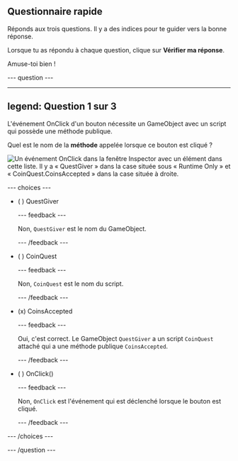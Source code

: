 ## Questionnaire rapide

Réponds aux trois questions. Il y a des indices pour te guider vers la bonne réponse.

Lorsque tu as répondu à chaque question, clique sur **Vérifier ma réponse**.

Amuse-toi bien !

--- question ---

---
legend: Question 1 sur 3
---

L'événement OnClick d'un bouton nécessite un GameObject avec un script qui possède une méthode publique.

Quel est le nom de la **méthode** appelée lorsque ce bouton est cliqué ?

![Un événement OnClick dans la fenêtre Inspector avec un élément dans cette liste. Il y a « QuestGiver » dans la case située sous « Runtime Only » et « CoinQuest.CoinsAccepted » dans la case située à droite.](images/quiz-question.png)

--- choices ---

- ( ) QuestGiver

  --- feedback ---

  Non, `QuestGiver` est le nom du GameObject.

  --- /feedback ---

- ( ) CoinQuest

  --- feedback ---

  Non, `CoinQuest` est le nom du script.

  --- /feedback ---

- (x) CoinsAccepted

  --- feedback ---

  Oui, c'est correct. Le GameObject `QuestGiver` a un script `CoinQuest` attaché qui a une méthode publique `CoinsAccepted`.

  --- /feedback ---

- ( ) OnClick()

  --- feedback ---

  Non, `OnClick` est l'événement qui est déclenché lorsque le bouton est cliqué.

  --- /feedback ---

--- /choices ---

--- /question ---

